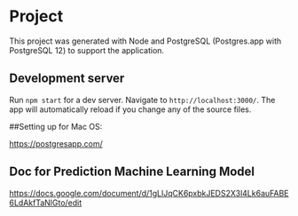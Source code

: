 # Project

This project was generated with Node and PostgreSQL (Postgres.app with PostgreSQL 12) 
to support the application.

## Development server

Run `npm start` for a dev server. Navigate to `http://localhost:3000/`. The app will automatically reload if you change any of the source files.

##Setting up for Mac OS:

https://postgresapp.com/


## Doc for Prediction Machine Learning Model
https://docs.google.com/document/d/1gLlJqCK6pxbkJEDS2X3l4Lk6auFABE6LdAkfTaNlGto/edit
